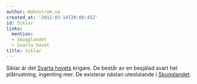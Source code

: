 ```yaml
---
author: Wahnstrom.se
created_at: '2012-03-14T20:08:45Z'
id: Siklar
links:
  mention:
  - Skugglandet
  - Svarta hovet
title: Siklar
---
```


Siklar är det [Svarta hovets] krigare. De består av en besjälad svart hel plåtrustning, ingenting
mer. De existerar nästan uteslutande i [Skugglandet].

  [Svarta hovets]: Svarta_hovet
  [Skugglandet]: Skugglandet